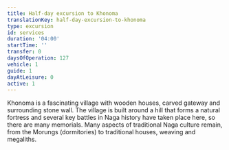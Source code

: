 ```yaml
---
title: Half-day excursion to Khonoma
translationKey: half-day-excursion-to-khonoma
type: excursion
id: services
duration: '04:00'
startTime: ''
transfer: 0
daysOfOperation: 127
vehicle: 1
guide: 1
dayAtLeisure: 0
active: 1
---
```

Khonoma is a fascinating village with wooden houses, carved gateway and surrounding stone wall. The village is built around a hill that forms a natural fortress and several key battles in Naga history have taken place here, so there are many memorials. Many aspects of traditional Naga culture remain, from the Morungs (dormitories) to traditional houses, weaving and megaliths.